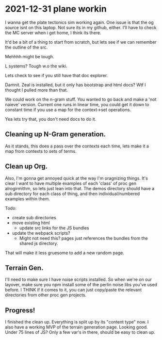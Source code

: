# 2021-12-31 plane workin

I wanna get the plate tectonics sim working again. One issue is that the og source isnt on this laptop. Not sure its in my github, either. I'll have to check the MC server when i get home, I think its there. 

It'd be a bit of a thing to start from scratch, but lets see if we can remember the outline of the src. 

Mehhhh might be tough. 

L systems? Tough w.o the wiki. 

Lets check to see if you still have that doc explorer. 

Damnit. Zeal is installed, but it only has bootstrap and html docs? Wtf I thought I pulled more than that. 

We could work on the n-gram stuff. You wanted to go back and make a 'not naieve' version. Current one runs in linear time, you could get it down to constant time if you use a map for the context->set operations. 

Yea lets try that, you don't need docs to do it.

## Cleaning up N-Gram generation.

As it stands, this does a pass over the contexts each time, lets make it a map from contexts to sets of terms. 

## Clean up Org.

Also, I'm gonna get annoyed quick at the way I'm oragnizing things. It's clear I want to have multiple examples of each 'class' of proc gen alrogirmithm, so lets just lean into that. The demos directory should have a sub directory for each class of thing, and then individual/numbered examples within them. 

Todo:

* create sub directories
* move existing html
	- update src links for the JS bundles
* update the webpack scripts?
	- Might not need this? pages just references the bundles from the shared js directory.


That will make it less gruesome to add a new random page. 

## Terrain Gen.
I'll need to make sure I have noise scripts installed. So when we're on our layover, make sure you npm install some of the perlin noise libs you've used before. I THINK if it comes to it, you can just copy/paste the relevant directories from other proc gen projects. 

## Progress!

I finished the clean up. Everything is split up by its "content type" now. I also have a working MVP of the terrain generation page. Looking good. Under 75 lines of JS? Only a few var's in there, should be easy to clean up. 